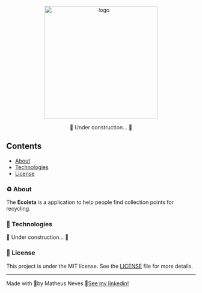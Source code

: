 
<p align="center">
  <img width="300" src="https://user-images.githubusercontent.com/24254209/83550812-cf3f9600-a4dd-11ea-8bcd-cf11d27a6a2f.png" alt="logo">
</p>
<p align="center">🚧 Under construction... 🚧</p>

## Contents
* [About](#recycle-about)
* [Technologies](#construction_worker-installation)
* [License](#memo-License)

### :recycle: About 

The **Ecoleta** is a application to help people find collection points for recycling.

### :rocket: Technologies 
🚧 Under construction... 🚧

### :memo: License

This project is under the MIT license. See the [LICENSE](LICENSE.md) file for more details.

---
Made with 💜by Matheus Neves 👋[See my linkedin!](https://www.linkedin.com/in/matheus-neves-front-end/)